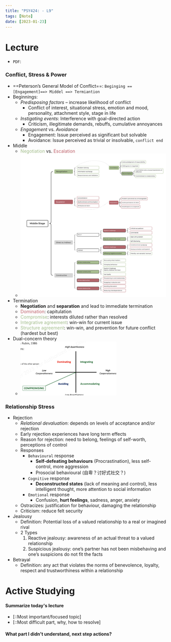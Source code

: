 ```yaml
---
title: "PSY424: - L9"
tags: [Note]
date: [2023-01-23]
---
```



# Lecture

- `PDF`: 

### Conflict, Stress & Power

- ==Peterson’s General Model of Conflict==: `Beginging ==[Engagement]==> Middel ==> Termiantion`
- Beginnings: 
    - *Predisposing factors* – increase likelihood of conflict
        - Conflict of interest, situational stress, emotion and mood, personality, attachment style, stage in life
    - *Instigating events*: Interference with goal-directed action
        - Criticism, illegitimate demands, rebuffs, cumulative annoyances
    - *Engagement* vs. *Avoidance*
        - Engagement: Issue perceived as significant but solvable
        - Avoidance: Issue perceived as trivial or insolvable, `conflict end`
- Middle
    - <a style="color:#a3be8c">Negotiation</a> vs. <a style="color:#bf616a">Escalation</a>
    - <img src="https://raw.githubusercontent.com/mel10c/image/main/obsidian/20230415182307.png" width=900/>
- Termination
    - **Negotiation** and **separation** and lead to immediate termination
    - <a style="color:#bf616a">Domination</a>: capitulation
    - <a style="color:#a3be8c">Compromise</a>: interests diluted rather than resolved
    - <a style="color:#a3be8c">Integrative agreement</a>: win-win for current issue
    - <a style="color:#a3be8c">Structure agreement</a>: win-win, and prevention for future conflict (hardest but best)
- Dual-concern theory
    - <img src="https://raw.githubusercontent.com/mel10c/image/main/obsidian/20230415183105.png" width=300/>


### Relationship Stress

- Rejection
    - *Relational devaluation*: depends on levels of acceptance and/or rejection
    - Early rejection experiences have long term effects
    - Reason for rejection: need to belong, feelings of self-worth, perceptions of control
    - Responses
        - `Behavioural` response
            - **Self-defeating behaviours** (Procrastination), less self-control, more aggression
            - Prosocial behavioural (自卑？讨好式社交？)
        - `Cognitive` response
            - **Deconstructed states** (lack of meaning and control), less intelligent thought, more attention to social information
        - `Emotional` response
            - Confusion, **hurt feelings**, sadness, anger, anxiety
    - Ostracizes: justification for behaviour, damaging the relationship
    - Criticism: reduce felt security
- Jealousy
    - Definition: Potential loss of a valued relationship to a real or imagined rival
    - 2 Types
        1. Reactive jealousy: awareness of an actual threat to a valued relationship
        2. Suspicious jealousy: one’s partner has not been misbehaving and one’s suspicions do not fit the facts
- Betrayal
    - Definition: any act that violates the norms of benevolence, loyalty, respect and trustworthiness within a relationship


# Active Studying

#### Summarize today's lecture

- [::Most important/focused topic] 
- [::Most difficult part, why, how to resolve]

#### What part I didn't understand, next step actions?

